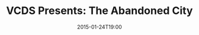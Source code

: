 ---
layout: post
title:  "VCDS Presents: The Abandoned City"
date:   2015-01-24T19:00
start:  "7:00"
end:    "11:00"
categories: events
---